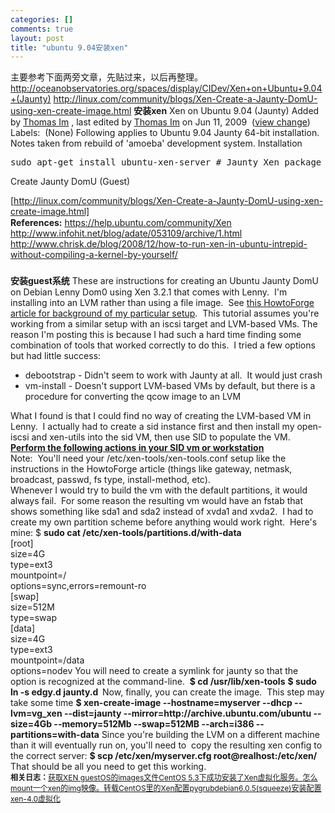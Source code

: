 ```yaml
--- 
categories: []
comments: true
layout: post
title: "ubuntu 9.04安装xen"
---
```

主要参考下面两旁文章，先贴过来，以后再整理。
<a href="http://oceanobservatories.org/spaces/display/CIDev/Xen+on+Ubuntu+9.04+(Jaunty)" title="http://oceanobservatories.org/spaces/display/CIDev/Xen+on+Ubuntu+9.04+(Jaunty)">http://oceanobservatories.org/spaces/display/CIDev/Xen+on+Ubuntu+9.04+(Jaunty)</a>
<a href="http://linux.com/community/blogs/Xen-Create-a-Jaunty-DomU-using-xen-create-image.html" title="http://linux.com/community/blogs/Xen-Create-a-Jaunty-DomU-using-xen-create-image.html">http://linux.com/community/blogs/Xen-Create-a-Jaunty-DomU-using-xen-create-image.html</a>
<strong>安装xen</strong>
Xen on Ubuntu 9.04 (Jaunty) 
Added by <a href="http://oceanobservatories.org/spaces/display/~thim">Thomas Im</a> , last edited by <a href="http://oceanobservatories.org/spaces/display/~thim">Thomas Im</a> on Jun 11, 2009  (<a href="http://oceanobservatories.org/spaces/pages/diffpages.action?pageId=18353165&originalId=18353171">view change</a>) 
Labels:  
(None) 
Following applies to Ubuntu 9.04 Jaunty 64-bit installation.  Notes taken from rebuild of 'amoeba' development system. 
Installation
<pre>sudo apt-get install ubuntu-xen-server # Jaunty Xen package does not include the dom0 Xen kernel so these must be installed separately  wget http://security.debian.org/debian-security/pool/updates/main/l/linux-2.6/linux-modules-2.6.26-2-xen-amd64_2.6.26-15lenny3_amd64.deb wget http://security.debian.org/debian-security/pool/updates/main/l/linux-2.6/linux-image-2.6.26-2-xen-amd64_2.6.26-15lenny3_amd64.deb  sudo dpkg -i linux-modules-2.6.26-2-xen-amd64_2.6.26-15lenny3_amd64.deb linux-image-2.6.26-2-xen-amd64_2.6.26-15lenny3_amd64.deb  sudo apt-get install python2.5 shutdown -r now   sudo vim /etc/network/interfaces .. auto eth0 iface eth0 inet static   address xxx.xxx.xxx.xxx   gateway xxx.xxx.xxx.xxx   netmask 255.255.255.0   sudo vim /etc/resolv.conf ... domain ucsd.edu search ucsd.edu  nameserver xxx.xxx.xxx.xxx nameserver xxx.xxx.xxx.xxx   sudo /etc/init.d/networking restart  </pre>Create Jaunty DomU (Guest) 
[http://linux.com/community/blogs/Xen-Create-a-Jaunty-DomU-using-xen-create-image.html] 
<img src="http://oceanobservatories.org/spaces/images/icons/emoticons/information.gif" border="0" width="16" height="16" align="absMiddle"><br><strong><strong>References:</strong></strong> 
<a href="https://help.ubuntu.com/community/Xen">https://help.ubuntu.com/community/Xen</a><br><a href="http://www.infohit.net/blog/adate/053109/archive/1.html">http://www.infohit.net/blog/adate/053109/archive/1.html</a><br><a href="http://www.chrisk.de/blog/2008/12/how-to-run-xen-in-ubuntu-intrepid-without-compiling-a-kernel-by-yourself/">http://www.chrisk.de/blog/2008/12/how-to-run-xen-in-ubuntu-intrepid-without-compiling-a-kernel-by-yourself/</a> 
<h3></h3>

<strong>安装guest系统</strong>
These are instructions for creating an Ubuntu Jaunty DomU on Debian Lenny Dom0 using Xen 3.2.1 that comes with Lenny.  I'm installing into an LVM rather than using a file image.  See <a href="http://www.howtoforge.com/xen-live-migration-of-an-lvm-based-virtual-machine-with-iscsi-on-debian-lenny">this HowtoForge article for background of my particular setup</a>.  This tutorial assumes you're working from a similar setup with an iscsi target and LVM-based VMs. 
The reason I'm posting this is because I had such a hard time finding some combination of tools that worked correctly to do this.  I tried a few options but had little success: 
<ul>
<li>debootstrap - Didn't seem to work with Jaunty at all.  It would just crash </li>
<li>vm-install - Doesn't support LVM-based VMs by default, but there is a procedure for converting the qcow image to an LVM</li>
</ul>
What I found is that I could find no way of creating the LVM-based VM in Lenny.  I actually had to create a sid instance first and then install my open-iscsi and xen-utils into the sid VM, then use SID to populate the VM.  <br><u><strong>Perform the following actions in your SID vm or workstation</strong></u><br>
Note:  You'll need your /etc/xen-tools/xen-tools.conf setup like the instructions in the HowtoForge article (things like gateway, netmask, broadcast, passwd, fs type, install-method, etc).<br>
Whenever I would try to build the vm with the default partitions, it would always fail.  For some reason the resulting vm would have an fstab that shows something like sda1 and sda2 instead of xvda1 and xvda2.  I had to create my own partition scheme before anything would work right.  Here's mine: $ <strong>sudo cat /etc/xen-tools/partitions.d/with-data</strong><br>
[root]<br>
size=4G<br>
type=ext3<br>
mountpoint=/<br>
options=sync,errors=remount-ro<br>
[swap]<br>
size=512M<br>
type=swap<br>
[data]<br>
size=4G<br>
type=ext3<br>
mountpoint=/data<br>
options=nodev 
You will need to create a symlink for jaunty so that the option is recognized at the command-line.  
<strong>$ cd /usr/lib/xen-tools</strong> 
<strong>$ sudo ln -s edgy.d jaunty.d  </strong>
Now, finally, you can create the image.  This step may take some time 
<strong>$ xen-create-image --hostname=myserver --dhcp --lvm=vg_xen --dist=jaunty --mirror=http://archive.ubuntu.com/ubuntu --size=4Gb --memory=512Mb --swap=512MB --arch=i386 --partitions=with-data</strong> 
Since you're building the LVM on a different machine than it will eventually run on, you'll need to  copy the resulting xen config to the correct server: 
<strong>$ scp /etc/xen/myserver.cfg root@realhost:/etc/xen/</strong> 
That should be all you need to get this working. <div id="related_log" style="font-size:12px">
<b>相关日志：</b><a href="http://xinlogs.com/post/3">获取XEN guestOS的images文件</a><a href="http://xinlogs.com/post/12">CentOS 5.3下成功安装了Xen虚拟化服务。</a><a href="http://xinlogs.com/post/10">怎么mount一个xen的img映像。转载</a><a href="http://xinlogs.com/post/11">CentOS里的Xen配置pygrub</a><a href="http://xinlogs.com/debian-xen-install">debian6.0.5(squeeze)安装配置xen-4.0虚拟化</a>
</div>

